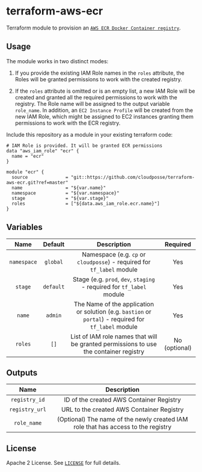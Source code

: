 # terraform-aws-ecr

Terraform module to provision an [`AWS ECR Docker Container registry`](https://aws.amazon.com/ecr/).


## Usage

The module works in two distinct modes:

1. If you provide the existing IAM Role names in the `roles` attribute, the Roles will be granted permissions to work with the created registry.

2. If the `roles` attribute is omitted or is an empty list, a new IAM Role will be created and granted all the required permissions to work with the registry.
The Role name will be assigned to the output variable `role_name`.
In addition, an `EC2 Instance Profile` will be created from the new IAM Role, which might be assigned to EC2 instances granting them permissions to work with the ECR registry.


Include this repository as a module in your existing terraform code:

```hcl
# IAM Role is provided. It will be granted ECR permissions
data "aws_iam_role" "ecr" {
  name = "ecr"
}

module "ecr" {
  source              = "git::https://github.com/cloudposse/terraform-aws-ecr.git?ref=master"
  name                = "${var.name}"
  namespace           = "${var.namespace}"
  stage               = "${var.stage}"
  roles               = ["${data.aws_iam_role.ecr.name}"]
}
```


## Variables

|  Name                        |  Default       |  Description                                                                                             | Required|
|:----------------------------:|:--------------:|:--------------------------------------------------------------------------------------------------------:|:-------------:|
| `namespace`                  | `global`       | Namespace (e.g. `cp` or `cloudposse`) - required for `tf_label` module                                   | Yes           |
| `stage`                      | `default`      | Stage (e.g. `prod`, `dev`, `staging` - required for `tf_label` module                                    | Yes           |
| `name`                       | `admin`        | The Name of the application or solution  (e.g. `bastion` or `portal`) - required for `tf_label` module   | Yes           |
| `roles`                      | `[]`           | List of IAM role names that will be granted permissions to use the container registry                    | No (optional) |


## Outputs

| Name                | Description                                                                              |
|:-------------------:|:---------------------------------------------------------------------------------------:|
| `registry_id`       | ID of the created AWS Container Registry                                                    |
| `registry_url`      | URL to the created AWS Container Registry                                                   |
| `role_name`         | (Optional) The name of the newly created IAM role that has access to the registry                                    |


## License

Apache 2 License. See [`LICENSE`](LICENSE) for full details.
